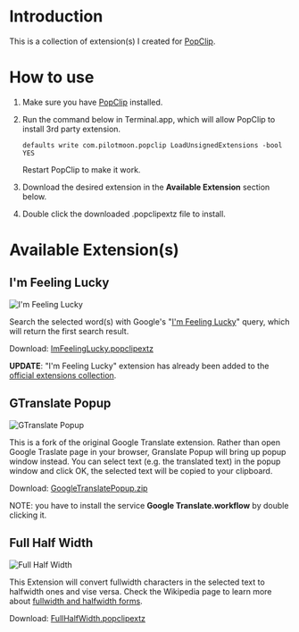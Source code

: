 # Introduction #

This is a collection of extension(s) I created for [PopClip][2]. 

# How to use #

1.	Make sure you have [PopClip][2] installed.

1.	Run the command below in Terminal.app, which will allow PopClip to install 3rd party extension.

		defaults write com.pilotmoon.popclip LoadUnsignedExtensions -bool YES

	Restart PopClip to make it work.

1.	Download the desired extension in the **Available Extension** section below.

1.	Double click the downloaded .popclipextz file to install.

# Available Extension(s) #

## I'm Feeling Lucky ##

![I'm Feeling Lucky](https://raw.github.com/lucifr/PopClip-Extensions/master/ImFeelingLucky.popclipext/FeelingLuckyIcon.png)

Search the selected word(s) with Google's "[I'm Feeling Lucky][3]" query, which will return the first search result.

Download: [ImFeelingLucky.popclipextz][4]

**UPDATE**: "I'm Feeling Lucky" extension has already been added to the [official extensions collection][7].

## GTranslate Popup ##

![GTranslate Popup](http://f.cl.ly/items/1L14442X3i1f281x0L2W/google_translate_popup.png)

This is a fork of the original Google Translate extension. Rather than open Google Traslate page in your browser, Granslate Popup will bring up popup window instead. You can select text (e.g. the translated text) in the popup window and click OK, the selected text will be copied to your clipboard.

Download: [GoogleTranslatePopup.zip](https://github.com/downloads/lucifr/PopClip-Extensions/GoogleTranslatePopup.zip)

NOTE: you have to install the service **Google Translate.workflow** by double clicking it.

## Full Half Width ##

![Full Half Width](https://raw.github.com/lucifr/PopClip-Extensions/master/FullHalfWidth.popclipext/FullHalfWidth.png)

This Extension will convert fullwidth characters in the selected text to halfwidth ones and vise versa. Check the Wikipedia page to learn more about [fullwidth and halfwidth forms][5].

Download: [FullHalfWidth.popclipextz][6]

[1]: https://github.com/lucifr/PopClip-Extensions/downloads "Downloads · lucifr/PopClip-Extensions"
[2]: http://pilotmoon.com/popclip/ "PopClip"
[3]: http://en.wikipedia.org/wiki/Google_Search#.22I.27m_Feeling_Lucky.22 "I'm Feeling Lucky"
[4]: https://github.com/downloads/lucifr/PopClip-Extensions/ImFeelingLucky.popclipextz
[5]: http://en.wikipedia.org/wiki/Halfwidth_and_fullwidth_forms
[6]: https://github.com/downloads/lucifr/PopClip-Extensions/FullHalfWidth.popclipextz
[7]: http://pilotmoon.com/popclip/extensions/
